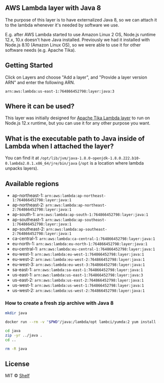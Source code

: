 ## AWS Lambda layer with Java 8

The purpose of this layer is to have externalized Java 8, so we can attach it to the lambda whenever it's needed by software we use.

E.g. after AWS Lambda started to use Amazon Linux 2 OS, Node.js runtime 12.x, 10.x doesn't have Java installed. Previously we had it installed with Node.js 8.10 (Amazon Linux OS), so we were able to use it for other software needs (e.g. Apache Tika).

## Getting Started

Click on Layers and choose "Add a layer", and "Provide a layer version
ARN" and enter the following ARN.

```
arn:aws:lambda:us-east-1:764866452798:layer:java:3
```

## Where it can be used?

This layer was initially designed for [Apache Tika Lambda layer](https://github.com/shelfio/apache-tika-lambda-layer) to run on Node.js 12.x runtime, but you can use it for any other purpose you want.

## What is the executable path to Java inside of Lambda when I attached the layer?

You can find it at `/opt/lib/jvm/java-1.8.0-openjdk-1.8.0.222.b10-0.lambda2.0.1.x86_64/jre/bin/java` (`/opt` is a location where lambda unpacks layers).

## Available regions

* ap-northeast-1: `arn:aws:lambda:ap-northeast-1:764866452798:layer:java:1`
* ap-northeast-2: `arn:aws:lambda:ap-northeast-2:764866452798:layer:java:1`
* ap-south-1: `arn:aws:lambda:ap-south-1:764866452798:layer:java:1`
* ap-southeast-1: `arn:aws:lambda:ap-southeast-1:764866452798:layer:java:1`
* ap-southeast-2: `arn:aws:lambda:ap-southeast-2:764866452798:layer:java:1`
* ca-central-1: `arn:aws:lambda:ca-central-1:764866452798:layer:java:1`
* eu-north-1: `arn:aws:lambda:eu-north-1:764866452798:layer:java:1`
* eu-central-1: `arn:aws:lambda:eu-central-1:764866452798:layer:java:1`
* eu-west-1: `arn:aws:lambda:eu-west-1:764866452798:layer:java:1`
* eu-west-2: `arn:aws:lambda:eu-west-2:764866452798:layer:java:1`
* eu-west-3: `arn:aws:lambda:eu-west-3:764866452798:layer:java:1`
* sa-east-1: `arn:aws:lambda:sa-east-1:764866452798:layer:java:1`
* us-east-1: `arn:aws:lambda:us-east-1:764866452798:layer:java:3`
* us-east-2: `arn:aws:lambda:us-east-2:764866452798:layer:java:1`
* us-west-1: `arn:aws:lambda:us-west-1:764866452798:layer:java:1`
* us-west-2: `arn:aws:lambda:us-west-2:764866452798:layer:java:1`

### How to create a fresh zip archive with Java 8

```bash
mkdir java

docker run --rm -v "$PWD"/java:/lambda/opt lambci/yumda:2 yum install -y java-1.8.0-openjdk-headless.x86_64

cd java
zip -yr ../java .
cd ..

rm -R java
```

## License

MIT © [Shelf](https://shelf.io)
